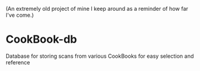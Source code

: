 (An extremely old project of mine I keep around as a reminder of how far I've come.)

# CookBook-db
Database for storing scans from various CookBooks for easy selection and reference
